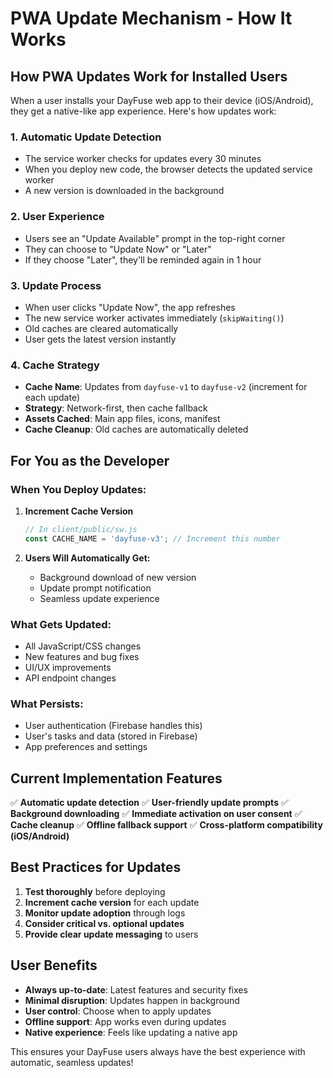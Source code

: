 # PWA Update Mechanism - How It Works

## How PWA Updates Work for Installed Users

When a user installs your DayFuse web app to their device (iOS/Android), they get a native-like app experience. Here's how updates work:

### 1. **Automatic Update Detection**
- The service worker checks for updates every 30 minutes
- When you deploy new code, the browser detects the updated service worker
- A new version is downloaded in the background

### 2. **User Experience**
- Users see an "Update Available" prompt in the top-right corner
- They can choose to "Update Now" or "Later"
- If they choose "Later", they'll be reminded again in 1 hour

### 3. **Update Process**
- When user clicks "Update Now", the app refreshes
- The new service worker activates immediately (`skipWaiting()`)
- Old caches are cleared automatically
- User gets the latest version instantly

### 4. **Cache Strategy**
- **Cache Name**: Updates from `dayfuse-v1` to `dayfuse-v2` (increment for each update)
- **Strategy**: Network-first, then cache fallback
- **Assets Cached**: Main app files, icons, manifest
- **Cache Cleanup**: Old caches are automatically deleted

## For You as the Developer

### When You Deploy Updates:

1. **Increment Cache Version**
   ```javascript
   // In client/public/sw.js
   const CACHE_NAME = 'dayfuse-v3'; // Increment this number
   ```

2. **Users Will Automatically Get:**
   - Background download of new version
   - Update prompt notification
   - Seamless update experience

### What Gets Updated:
- All JavaScript/CSS changes
- New features and bug fixes
- UI/UX improvements
- API endpoint changes

### What Persists:
- User authentication (Firebase handles this)
- User's tasks and data (stored in Firebase)
- App preferences and settings

## Current Implementation Features

✅ **Automatic update detection**
✅ **User-friendly update prompts**
✅ **Background downloading**
✅ **Immediate activation on user consent**
✅ **Cache cleanup**
✅ **Offline fallback support**
✅ **Cross-platform compatibility (iOS/Android)**

## Best Practices for Updates

1. **Test thoroughly** before deploying
2. **Increment cache version** for each update
3. **Monitor update adoption** through logs
4. **Consider critical vs. optional updates**
5. **Provide clear update messaging** to users

## User Benefits

- **Always up-to-date**: Latest features and security fixes
- **Minimal disruption**: Updates happen in background
- **User control**: Choose when to apply updates
- **Offline support**: App works even during updates
- **Native experience**: Feels like updating a native app

This ensures your DayFuse users always have the best experience with automatic, seamless updates!
